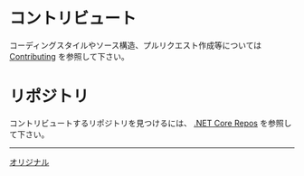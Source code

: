 # コントリビュート

コーディングスタイルやソース構造、プルリクエスト作成等については [Contributing](https://github.com/dotnet/coreclr/blob/master/Documentation/project-docs/contributing.md) を参照して下さい。

# リポジトリ

コントリビュートするリポジトリを見つけるには、 [.NET Core Repos](Documentation/core-repos.md) を参照して下さい。

---
[オリジナル](https://github.com/dotnet/core/blob/master/CONTRIBUTING.md)
